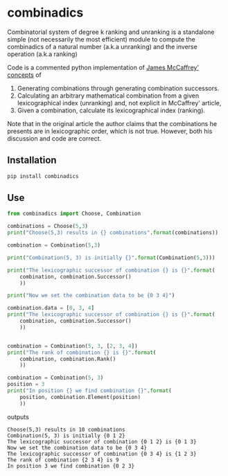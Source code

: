 # combinadics
Combinatorial system of degree k ranking and unranking is a standalone simple (not necessarily the most efficient) module to compute the combinadics of a natural number (a.k.a unranking) and the inverse operation (a.k.a ranking)

Code is a commented python implementation of [James McCaffrey' concepts](https://docs.microsoft.com/en-us/archive/msdn-magazine/2004/july/using-combinations-to-improve-your-software-test-case-generation) of
1. Generating combinations through generating combination successors.
2. Calculating an arbitrary mathematical combination from a given lexicographical index (unranking) and, not explicit in McCaffrey' article,
2. Given a combination, calculate its lexicographical index (ranking).
 
Note that in the original article the author claims that the combinations he
presents are in lexicographic order, which is not true. However, both his
discussion and code are correct.

## Installation

```python
pip install combinadics
```

## Use

```python
from combinadics import Choose, Combination

combinations = Choose(5,3)
print("Choose(5,3) results in {} combinations".format(combinations))

combination = Combination(5,3)

print("Combination(5, 3) is initially {}".format(Combination(5,3)))

print("The lexicographic successor of combination {} is {}".format(
    combination, combination.Successor()
    ))

print("Now we set the combination data to be {0 3 4}")

combination.data = [0, 3, 4]
print("The lexicographic successor of combination {} is {}".format(
    combination, combination.Successor()
    ))


combination = Combination(5, 3, [2, 3, 4])
print("The rank of combination {} is {}".format(
    combination, combination.Rank()
    ))

combination = Combination(5, 3)
position = 3
print("In position {} we find combination {}".format(
    position, combination.Element(position)
    ))
```

outputs
```
Choose(5,3) results in 10 combinations
Combination(5, 3) is initially {0 1 2}
The lexicographic successor of combination {0 1 2} is {0 1 3}
Now we set the combination data to be {0 3 4}
The lexicographic successor of combination {0 3 4} is {1 2 3}
The rank of combination {2 3 4} is 9
In position 3 we find combination {0 2 3}
```
